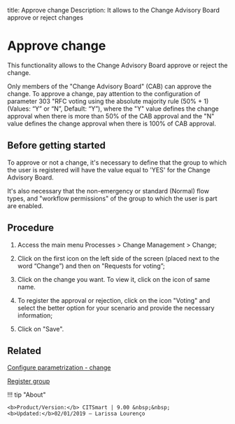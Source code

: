 title: Approve change
Description: It allows to the Change Advisory Board approve or reject changes
# Approve change

This functionality allows to the Change Advisory Board approve or reject the change.

Only members of the "Change Advisory Board" (CAB) can approve the change. To approve a change, pay attention to the configuration of parameter 303 "RFC voting using the absolute majority rule (50% + 1) (Values: “Y” or “N”, Default: “Y”), where the "Y" value defines the change approval when there is more than 50% of the CAB approval and the "N" value defines the change approval when there is 100% of CAB approval.

Before getting started
----------------

To approve or not a change, it's necessary to define that the group to which
the user is registered will have the value equal to 'YES' for the Change Advisory
Board.

It's also necessary that the non-emergency or standard (Normal) flow types, and
"workflow permissions" of the group to which the user is part are enabled.

Procedure
------------

1.  Access the main menu Processes \>
    Change Management \> Change;

2.  Click on the first icon on the left side of the screen (placed next to the word
    “Change”) and then on "Requests for voting”;

3.  Click on the change you want. To view it, click on the icon of same name.

4.  To register the approval or rejection, click on the icon "Voting" and select
    the better option for your scenario and provide the necessary information;

5.  Click on "Save".

Related
-----------

[Configure parametrization - change](/en-us/citsmart-platform-9/platform-administration/parameters-list/configure-parametrization-change.html)

[Register group](/pt-br/citsmart-platform-9/initial-settings/access-settings/user/register-groups.html)

!!! tip "About"

    <b>Product/Version:</b> CITSmart | 9.00 &nbsp;&nbsp;
    <b>Updated:</b>02/01/2019 – Larissa Lourenço

